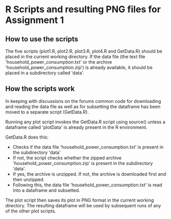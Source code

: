 # R Scripts and resulting PNG files for Assignment 1

## How to use the scripts
The five scripts (plot1.R, plot2.R, plot3.R, plot4.R and GetData.R) should be
placed in the current working directory. 
If the data file (the text file 'household_power_consumption.txt' or the archive 
'household_power_consumption.zip') is already available, it should be placed in
a subdirectory called 'data'.

## How the scripts work
In keeping with discussions on the forums common code for downloading and reading 
the data file as well as for subsetting the dataframe has been moved to a separate script 
(GetData.R).

Running any plot script invokes the GetData.R script using source() unless a dataframe
called 'plotData' is already present in the R environment. 

GetData.R does this:

* Checks if the data file 'household_power_consumption.txt' is present in the subdirectory 'data'
* If not, the script checks whether the zipped archive 'household_power_consumption.zip' is present 
in the subdirectory 'data'. 
* If yes, the archive is unzipped. If not, the archive is downloaded first and then unzipped.
* Following this, the data file 'household_power_consumption.txt' is read into a dataframe and subsetted.

The plot script then saves its plot in PNG format in the current working directory. 
The resulting dataframe will be used by subsequent runs of any of the other plot scripts. 